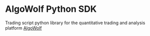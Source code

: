 # AlgoWolf Python SDK

Trading script python library for the quantitative trading and analysis platform [AlgoWolf](https://www.algowolf.com)
